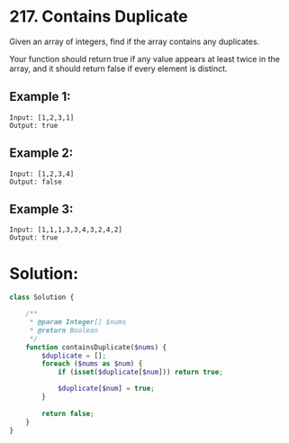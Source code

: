 # 217. Contains Duplicate
Given an array of integers, find if the array contains any duplicates.

Your function should return true if any value appears at least twice in the array, and it should return false if every element is distinct.
## Example 1:
~~~
Input: [1,2,3,1]
Output: true
~~~
## Example 2:
~~~
Input: [1,2,3,4]
Output: false
~~~
## Example 3:
~~~
Input: [1,1,1,3,3,4,3,2,4,2]
Output: true
~~~
# Solution:
~~~PHP
class Solution {

    /**
     * @param Integer[] $nums
     * @return Boolean
     */
    function containsDuplicate($nums) {
        $duplicate = [];
        foreach ($nums as $num) {
            if (isset($duplicate[$num])) return true;

            $duplicate[$num] = true;
        }
        
        return false;
    }
}
~~~
